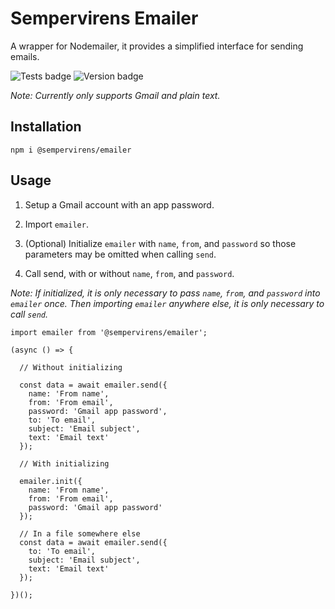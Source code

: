 # Sempervirens Emailer
A wrapper for Nodemailer, it provides a simplified interface for sending emails.

![Tests badge](https://github.com/lukedupuis/sempervirens-emailer/actions/workflows/main.yml/badge.svg?event=push) ![Version badge](https://img.shields.io/static/v1?label=Node&labelColor=30363c&message=16.x&color=blue)

_Note: Currently only supports Gmail and plain text._

## Installation

`npm i @sempervirens/emailer`

## Usage

1. Setup a Gmail account with an app password.

2. Import `emailer`.

3. (Optional) Initialize `emailer` with `name`, `from`, and `password` so those parameters may be omitted when calling `send`.

4. Call send, with or without `name`, `from`, and `password`.

_Note: If initialized, it is only necessary to pass `name`, `from`, and `password` into `emailer` once. Then importing `emailer` anywhere else, it is only necessary to call `send`._

```
import emailer from '@sempervirens/emailer';

(async () => {

  // Without initializing

  const data = await emailer.send({
    name: 'From name',
    from: 'From email',
    password: 'Gmail app password',
    to: 'To email',
    subject: 'Email subject',
    text: 'Email text'
  });

  // With initializing

  emailer.init({
    name: 'From name',
    from: 'From email',
    password: 'Gmail app password'
  });

  // In a file somewhere else
  const data = await emailer.send({
    to: 'To email',
    subject: 'Email subject',
    text: 'Email text'
  });

})();
```